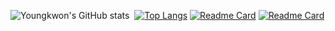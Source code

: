 ![Youngkwon's GitHub stats](https://github-readme-stats.vercel.app/api?username=youngkwon02&show_icons=true&theme=radical&cache_seconds=1800)&nbsp;
[![Top Langs](https://github-readme-stats.vercel.app/api/top-langs/?username=youngkwon02&layout=compact&theme=radical)](https://github.com/youngkwon02/github-readme-stats)
[![Readme Card](https://github-readme-stats.vercel.app/api/pin/?username=youngkwon02&repo=Detect-measure_Shrimp&show_owner=True&theme=radical&cache_seconds=1800)](https://github.com/youngkwon02/Detect-measure_Shrimp)
[![Readme Card](https://github-readme-stats.vercel.app/api/pin/?username=youngkwon02&repo=JunctionX-MAEMO&show_owner=True&theme=radical&cache_seconds=1800)](https://github.com/youngkwon02/JunctionX-MAEMO)
